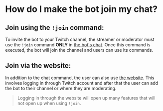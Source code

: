 # How do I make the bot join my chat?

## Join using the `!join` command:

To invite the bot to your Twitch channel,
the streamer or moderator must use the `!join` command **ONLY** in [the bot's chat](https://twitch.tv/imteabot).
Once this command is executed, the bot will join the channel and users can use its commands.

## Join via the website:

In addition to the chat command, the user can also use [the website](/join).
This involves logging in through Twitch account and
after that the user can add the bot to their channel or where they are moderating.

> Logging in through the website will open up many features that will not open up when using `!join`.

